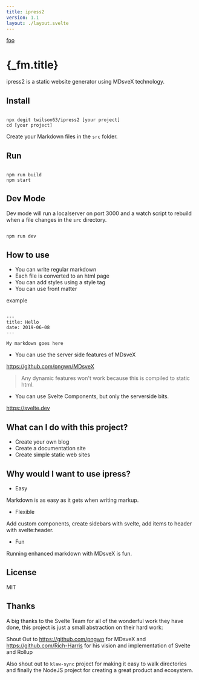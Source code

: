 ```yaml
---
title: ipress2
version: 1.1
layout: ./layout.svelte
---
```


[foo](foo)

# {_fm.title}

ipress2 is a static website generator using MDsveX technology.

## Install

```

npx degit twilson63/ipress2 [your project]
cd [your project]
```

Create your Markdown files in the `src` folder.

## Run

```

npm run build
npm start
```

## Dev Mode

Dev mode will run a localserver on port 3000 and a watch script to rebuild when a file 
changes in the `src` directory.

```sh

npm run dev
```



## How to use

* You can write regular markdown
* Each file is converted to an html page
* You can add styles using a style tag
* You can use front matter

example

```

---
title: Hello
date: 2019-06-08
---

My markdown goes here
```

* You can use the server side features of MDsveX

https://github.com/pngwn/MDsveX

> Any dynamic features won't work because this is compiled to static html.

* You can use Svelte Components, but only the serverside bits.

https://svelte.dev

## What can I do with this project?

* Create your own blog
* Create a documentation site
* Create simple static web sites

## Why would I want to use ipress?

* Easy

Markdown is as easy as it gets when writing markup.

* Flexible

Add custom components, create sidebars with svelte, add items to header with svelte:header. 

* Fun

Running enhanced markdown with MDsveX is fun.

## License

MIT

## Thanks

A big thanks to the Svelte Team for all of the wonderful work they have done, this project is just a small abstraction on their hard work:

Shout Out to https://github.com/pngwn for MDsveX and https://github.com/Rich-Harris for his vision and implementation of Svelte and Rollup

Also shout out to `klaw-sync` project for making it easy to walk directories and finally the NodeJS project for creating a great product and ecosystem.



